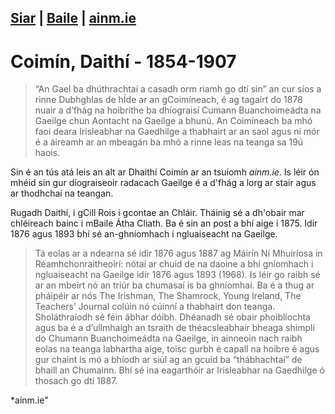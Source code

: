[Siar](/daoine.xml) | [Baile](/iris_sceal/index.html) | [ainm.ie](https://www.ainm.ie/Bio.aspx?ID=131)
------------------
# Coimín,  Daithí - 1854-1907

> “An Gael ba dhúthrachtaí a casadh orm riamh go dtí sin” an cur síos a rinne Dubhghlas de hÍde ar an gCoimíneach, é ag tagairt do 1878 nuair a d’fhág na hoibrithe ba dhíograisí Cumann Buanchoimeádta na Gaeilge chun Aontacht na Gaeilge a bhunú. An Coimíneach ba mhó faoi deara Irisleabhar na Gaedhilge a thabhairt ar an saol agus ní mór é a áireamh ar an mbeagán ba mhó a rinne leas na teanga sa 19ú haois.

Sin é an tús atá leis an alt ar Dhaithí Coimín ar an tsuíomh *ainm.ie*. Is léir ón mhéid sin gur díograiseoir radacach Gaeilge é a d'fhág a lorg ar stair agus ar thodhchaí na teangan.

Rugadh Daithí, i gCill Rois i gcontae an Chláir. Tháinig sé a dh'obair mar chléireach bainc i mBaile Átha Cliath. Ba é sin an post a bhí aige i 1875.  Idir 1876 agus 1893 bhí sé an-ghníomhach i ngluaiseacht na Gaeilge.

> Tá eolas ar a ndearna sé idir 1876 agus 1887 ag Máirín Ní Mhuiríosa in Réamhchonraitheoirí: nótaí ar chuid de na daoine a bhí gníomhach i ngluaiseacht na Gaeilge idir 1876 agus 1893 (1968). Is léir go raibh sé ar an mbeirt nó an triúr ba chumasaí is ba ghníomhaí. Ba é a thug ar pháipéir ar nós The Irishman, The Shamrock, Young Ireland, The Teachers’ Journal colúin nó cúinní a thabhairt don teanga. Sholáthraíodh sé féin ábhar dóibh. Dhéanadh sé obair phoiblíochta agus ba é a d’ullmhaigh an tsraith de théacsleabhair bheaga shimplí do Chumann Buanchoimeádta na Gaeilge, in ainneoin nach raibh eolas na teanga labhartha aige, toisc gurbh é capall na hoibre é agus gur chaint is mó a bhíodh ar siúl ag an gcuid ba “thábhachtaí” de bhaill an Chumainn. Bhí sé ina eagarthóir ar Irisleabhar na Gaedhilge ó thosach go dtí 1887.

*ainm.ie"
